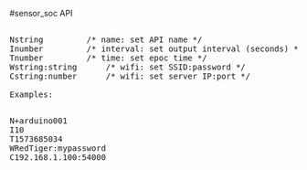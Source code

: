 


#sensor_soc API

<pre>

Nstring			/* name: set API name */
Inumber			/* interval: set output interval (seconds) */
Tnumber			/* time: set epoc time */
Wstring:string		/* wifi: set SSID:password */
Cstring:number		/* wifi: set server IP:port */

Examples:

<pre>
N+arduino001
I10
T1573685034
WRedTiger:mypassword
C192.168.1.100:54000
</pre>

